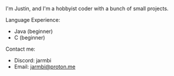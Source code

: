 I'm Justin, and I'm a hobbyist coder with a bunch of small projects.

Language Experience:
 - Java (beginner)
 - C (beginner)

Contact me:
 - Discord: jarmbi
 - Email: jarmbi@proton.me

<!---
jarmbi/jarmbi is a ✨ special ✨ repository because its `README.md` (this file) appears on your GitHub profile.
You can click the Preview link to take a look at your changes.
--->
